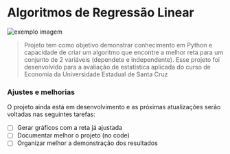 # Algoritmos de Regressão Linear

<img src="https://th.bing.com/th/id/OIP.yniSamCjkYRaMaMHVZ7WEQHaEK?pid=ImgDet&rs=1" alt="exemplo imagem">

> Projeto tem como objetivo demonstrar conhecimento em Python e capacidade de criar um algoritmo que encontre a melhor reta para um conjunto de 2 variáveis (dependete e independente).
> Esse projeto foi desenvolvido para a avaliação de estatística aplicada do curso de Economia da Universidade Estadual de Santa Cruz

### Ajustes e melhorias

O projeto ainda está em desenvolvimento e as próximas atualizações serão voltadas nas seguintes tarefas:

- [ ] Gerar gráficos com a reta já ajustada
- [ ] Documentar melhor o projeto (no code)
- [ ] Organizar melhor a demonstração dos resultados
